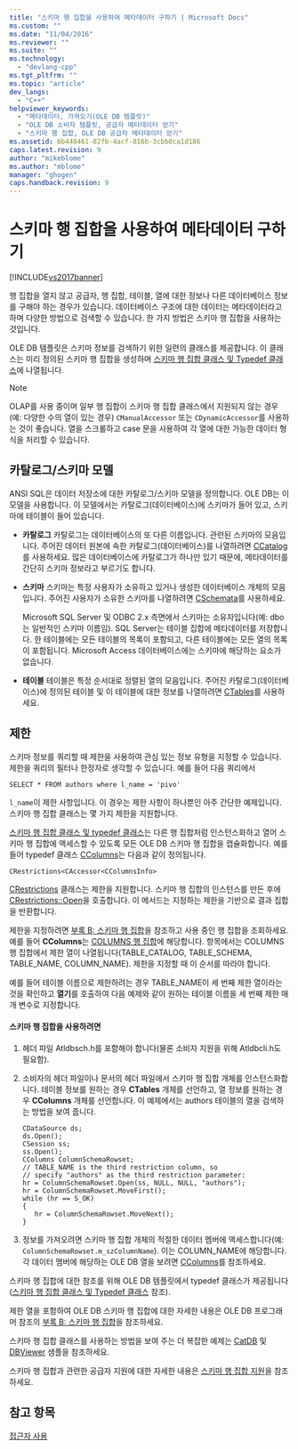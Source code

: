 ```yaml
---
title: "스키마 행 집합을 사용하여 메타데이터 구하기 | Microsoft Docs"
ms.custom: ""
ms.date: "11/04/2016"
ms.reviewer: ""
ms.suite: ""
ms.technology: 
  - "devlang-cpp"
ms.tgt_pltfrm: ""
ms.topic: "article"
dev_langs: 
  - "C++"
helpviewer_keywords: 
  - "메타데이터, 가져오기(OLE DB 템플릿)"
  - "OLE DB 소비자 템플릿, 공급자 메타데이터 얻기"
  - "스키마 행 집합, OLE DB 공급자 메타데이터 얻기"
ms.assetid: 6b448461-82fb-4acf-816b-3cbb0ca1d186
caps.latest.revision: 9
author: "mikeblome"
ms.author: "mblome"
manager: "ghogen"
caps.handback.revision: 9
---
```

# 스키마 행 집합을 사용하여 메타데이터 구하기
[!INCLUDE[vs2017banner](../../assembler/inline/includes/vs2017banner.md)]

행 집합을 열지 않고 공급자, 행 집합, 테이블, 열에 대한 정보나 다른 데이터베이스 정보를 구해야 하는 경우가 있습니다.  데이터베이스 구조에 대한 데이터는 메타데이터라고 하며 다양한 방법으로 검색할 수 있습니다.  한 가지 방법은 스키마 행 집합을 사용하는 것입니다.  
  
 OLE DB 템플릿은 스키마 정보를 검색하기 위한 일련의 클래스를 제공합니다. 이 클래스는 미리 정의된 스키마 행 집합을 생성하며 [스키마 행 집합 클래스 및 Typedef 클래스](../../data/oledb/schema-rowset-classes-and-typedef-classes.md)에 나열됩니다.  
  
> [!NOTE]
>  OLAP를 사용 중이며 일부 행 집합이 스키마 행 집합 클래스에서 지원되지 않는 경우\(예: 다양한 수의 열이 있는 경우\) `CManualAccessor` 또는 `CDynamicAccessor`를 사용하는 것이 좋습니다.  열을 스크롤하고 case 문을 사용하여 각 열에 대한 가능한 데이터 형식을 처리할 수 있습니다.  
  
## 카탈로그\/스키마 모델  
 ANSI SQL은 데이터 저장소에 대한 카탈로그\/스키마 모델을 정의합니다. OLE DB는 이 모델을 사용합니다.  이 모델에서는 카탈로그\(데이터베이스\)에 스키마가 들어 있고, 스키마에 테이블이 들어 있습니다.  
  
-   **카탈로그** 카탈로그는 데이터베이스의 또 다른 이름입니다.  관련된 스키마의 모음입니다.  주어진 데이터 원본에 속한 카탈로그\(데이터베이스\)를 나열하려면 [CCatalog](../../data/oledb/ccatalogs-ccataloginfo.md)를 사용하세요.  많은 데이터베이스에 카탈로그가 하나만 있기 때문에, 메타데이터를 간단히 스키마 정보라고 부르기도 합니다.  
  
-   **스키마** 스키마는 특정 사용자가 소유하고 있거나 생성한 데이터베이스 개체의 모음입니다.  주어진 사용자가 소유한 스키마를 나열하려면 [CSchemata](../../data/oledb/cschemata-cschematainfo.md)를 사용하세요.  
  
     Microsoft SQL Server 및 ODBC 2.x 측면에서 스키마는 소유자입니다\(예: dbo는 일반적인 스키마 이름임\).  SQL Server는 테이블 집합에 메타데이터를 저장합니다. 한 테이블에는 모든 테이블의 목록이 포함되고, 다른 테이블에는 모든 열의 목록이 포함됩니다.  Microsoft Access 데이터베이스에는 스키마에 해당하는 요소가 없습니다.  
  
-   **테이블** 테이블은 특정 순서대로 정렬된 열의 모음입니다.  주어진 카탈로그\(데이터베이스\)에 정의된 테이블 및 이 테이블에 대한 정보를 나열하려면 [CTables](../../data/oledb/ctables-ctableinfo.md)를 사용하세요.  
  
## 제한  
 스키마 정보를 쿼리할 때 제한을 사용하여 관심 있는 정보 유형을 지정할 수 있습니다.  제한을 쿼리의 필터나 한정자로 생각할 수 있습니다.  예를 들어 다음 쿼리에서  
  
```  
SELECT * FROM authors where l_name = 'pivo'  
```  
  
 `l_name`이 제한 사항입니다.  이 경우는 제한 사항이 하나뿐인 아주 간단한 예제입니다. 스키마 행 집합 클래스는 몇 가지 제한을 지원합니다.  
  
 [스키마 행 집합 클래스 및 typedef 클래스](../../data/oledb/schema-rowset-classes-and-typedef-classes.md)는 다른 행 집합처럼 인스턴스화하고 열어 스키마 행 집합에 액세스할 수 있도록 모든 OLE DB 스키마 행 집합을 캡슐화합니다.  예를 들어 typedef 클래스 [CColumns](../../data/oledb/ccolumns-ccolumnsinfo.md)는 다음과 같이 정의됩니다.  
  
```  
CRestrictions<CAccessor<CColumnsInfo>  
```  
  
 [CRestrictions](../../data/oledb/crestrictions-class.md) 클래스는 제한을 지원합니다.  스키마 행 집합의 인스턴스를 만든 후에 [CRestrictions::Open](../../data/oledb/crestrictions-open.md)을 호출합니다.  이 메서드는 지정하는 제한을 기반으로 결과 집합을 반환합니다.  
  
 제한을 지정하려면 [부록 B: 스키마 행 집합](http://go.microsoft.com/fwlink/?LinkId=64681)을 참조하고 사용 중인 행 집합을 조회하세요.  예를 들어 **CColumns**는 [COLUMNS 행 집합](http://go.microsoft.com/fwlink/?LinkId=64682)에 해당합니다. 항목에서는 COLUMNS 행 집합에서 제한 열이 나열됩니다\(TABLE\_CATALOG, TABLE\_SCHEMA, TABLE\_NAME, COLUMN\_NAME\).  제한을 지정할 때 이 순서를 따라야 합니다.  
  
 예를 들어 테이블 이름으로 제한하려는 경우 TABLE\_NAME이 세 번째 제한 열이라는 것을 확인하고 **열기**를 호출하여 다음 예제와 같이 원하는 테이블 이름을 세 번째 제한 매개 변수로 지정합니다.  
  
#### 스키마 행 집합을 사용하려면  
  
1.  헤더 파일 Atldbsch.h를 포함해야 합니다\(물론 소비자 지원을 위해 Atldbcli.h도 필요함\).  
  
2.  소비자의 헤더 파일이나 문서의 헤더 파일에서 스키마 행 집합 개체를 인스턴스화합니다.  테이블 정보를 원하는 경우 **CTables** 개체를 선언하고, 열 정보를 원하는 경우 **CColumns** 개체를 선언합니다.  이 예제에서는 authors 테이블의 열을 검색하는 방법을 보여 줍니다.  
  
    ```  
    CDataSource ds;  
    ds.Open();  
    CSession ss;  
    ss.Open();  
    CColumns ColumnSchemaRowset;  
    // TABLE_NAME is the third restriction column, so  
    // specify "authors" as the third restriction parameter:  
    hr = ColumnSchemaRowset.Open(ss, NULL, NULL, "authors");  
    hr = ColumnSchemaRowset.MoveFirst();  
    while (hr == S_OK)  
    {  
       hr = ColumnSchemaRowset.MoveNext();  
    }  
    ```  
  
3.  정보를 가져오려면 스키마 행 집합 개체의 적절한 데이터 멤버에 액세스합니다\(예: `ColumnSchemaRowset.m_szColumnName`\).  이는 COLUMN\_NAME에 해당합니다.  각 데이터 멤버에 해당하는 OLE DB 열을 보려면 [CColumns](../../data/oledb/ccolumns-ccolumnsinfo.md)를 참조하세요.  
  
 스키마 행 집합에 대한 참조를 위해 OLE DB 템플릿에서 typedef 클래스가 제공됩니다\([스키마 행 집합 클래스 및 Typedef 클래스](../../data/oledb/schema-rowset-classes-and-typedef-classes.md) 참조\).  
  
 제한 열을 포함하여 OLE DB 스키마 행 집합에 대한 자세한 내용은 OLE DB 프로그래머 참조의 [부록 B: 스키마 행 집합](http://go.microsoft.com/fwlink/?LinkId=64681)을 참조하세요.  
  
 스키마 행 집합 클래스를 사용하는 방법을 보여 주는 더 복잡한 예제는 [CatDB](http://msdn.microsoft.com/ko-kr/003d516b-2bf6-444e-8be5-4ebaa0b66046) 및 [DBViewer](http://msdn.microsoft.com/ko-kr/07620f99-c347-4d09-9ebc-2459e8049832) 샘플을 참조하세요.  
  
 스키마 행 집합과 관련한 공급자 지원에 대한 자세한 내용은 [스키마 행 집합 지원](../../data/oledb/supporting-schema-rowsets.md)을 참조하세요.  
  
## 참고 항목  
 [접근자 사용](../../data/oledb/using-accessors.md)